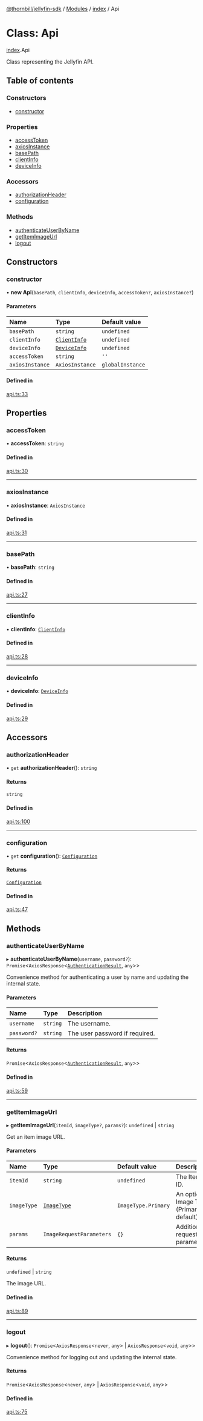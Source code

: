 [@thornbill/jellyfin-sdk](../README.md) / [Modules](../modules.md) / [index](../modules/index.md) / Api

# Class: Api

[index](../modules/index.md).Api

Class representing the Jellyfin API.

## Table of contents

### Constructors

- [constructor](index.Api.md#constructor)

### Properties

- [accessToken](index.Api.md#accesstoken)
- [axiosInstance](index.Api.md#axiosinstance)
- [basePath](index.Api.md#basepath)
- [clientInfo](index.Api.md#clientinfo)
- [deviceInfo](index.Api.md#deviceinfo)

### Accessors

- [authorizationHeader](index.Api.md#authorizationheader)
- [configuration](index.Api.md#configuration)

### Methods

- [authenticateUserByName](index.Api.md#authenticateuserbyname)
- [getItemImageUrl](index.Api.md#getitemimageurl)
- [logout](index.Api.md#logout)

## Constructors

### constructor

• **new Api**(`basePath`, `clientInfo`, `deviceInfo`, `accessToken?`, `axiosInstance?`)

#### Parameters

| Name | Type | Default value |
| :------ | :------ | :------ |
| `basePath` | `string` | `undefined` |
| `clientInfo` | [`ClientInfo`](../interfaces/index.ClientInfo.md) | `undefined` |
| `deviceInfo` | [`DeviceInfo`](../interfaces/index.DeviceInfo.md) | `undefined` |
| `accessToken` | `string` | `''` |
| `axiosInstance` | `AxiosInstance` | `globalInstance` |

#### Defined in

[api.ts:33](https://github.com/thornbill/jellyfin-sdk-typescript/blob/3ae780a/src/api.ts#L33)

## Properties

### accessToken

• **accessToken**: `string`

#### Defined in

[api.ts:30](https://github.com/thornbill/jellyfin-sdk-typescript/blob/3ae780a/src/api.ts#L30)

___

### axiosInstance

• **axiosInstance**: `AxiosInstance`

#### Defined in

[api.ts:31](https://github.com/thornbill/jellyfin-sdk-typescript/blob/3ae780a/src/api.ts#L31)

___

### basePath

• **basePath**: `string`

#### Defined in

[api.ts:27](https://github.com/thornbill/jellyfin-sdk-typescript/blob/3ae780a/src/api.ts#L27)

___

### clientInfo

• **clientInfo**: [`ClientInfo`](../interfaces/index.ClientInfo.md)

#### Defined in

[api.ts:28](https://github.com/thornbill/jellyfin-sdk-typescript/blob/3ae780a/src/api.ts#L28)

___

### deviceInfo

• **deviceInfo**: [`DeviceInfo`](../interfaces/index.DeviceInfo.md)

#### Defined in

[api.ts:29](https://github.com/thornbill/jellyfin-sdk-typescript/blob/3ae780a/src/api.ts#L29)

## Accessors

### authorizationHeader

• `get` **authorizationHeader**(): `string`

#### Returns

`string`

#### Defined in

[api.ts:100](https://github.com/thornbill/jellyfin-sdk-typescript/blob/3ae780a/src/api.ts#L100)

___

### configuration

• `get` **configuration**(): [`Configuration`](generated_client.Configuration.md)

#### Returns

[`Configuration`](generated_client.Configuration.md)

#### Defined in

[api.ts:47](https://github.com/thornbill/jellyfin-sdk-typescript/blob/3ae780a/src/api.ts#L47)

## Methods

### authenticateUserByName

▸ **authenticateUserByName**(`username`, `password?`): `Promise`<`AxiosResponse`<[`AuthenticationResult`](../interfaces/generated_client.AuthenticationResult.md), `any`\>\>

Convenience method for authenticating a user by name and updating the internal state.

#### Parameters

| Name | Type | Description |
| :------ | :------ | :------ |
| `username` | `string` | The username. |
| `password?` | `string` | The user password if required. |

#### Returns

`Promise`<`AxiosResponse`<[`AuthenticationResult`](../interfaces/generated_client.AuthenticationResult.md), `any`\>\>

#### Defined in

[api.ts:59](https://github.com/thornbill/jellyfin-sdk-typescript/blob/3ae780a/src/api.ts#L59)

___

### getItemImageUrl

▸ **getItemImageUrl**(`itemId`, `imageType?`, `params?`): `undefined` \| `string`

Get an item image URL.

#### Parameters

| Name | Type | Default value | Description |
| :------ | :------ | :------ | :------ |
| `itemId` | `string` | `undefined` | The Item ID. |
| `imageType` | [`ImageType`](../enums/generated_client.ImageType.md) | `ImageType.Primary` | An optional Image Type (Primary by default). |
| `params` | `ImageRequestParameters` | `{}` | Additional request parameters. |

#### Returns

`undefined` \| `string`

The image URL.

#### Defined in

[api.ts:89](https://github.com/thornbill/jellyfin-sdk-typescript/blob/3ae780a/src/api.ts#L89)

___

### logout

▸ **logout**(): `Promise`<`AxiosResponse`<`never`, `any`\> \| `AxiosResponse`<`void`, `any`\>\>

Convenience method for logging out and updating the internal state.

#### Returns

`Promise`<`AxiosResponse`<`never`, `any`\> \| `AxiosResponse`<`void`, `any`\>\>

#### Defined in

[api.ts:75](https://github.com/thornbill/jellyfin-sdk-typescript/blob/3ae780a/src/api.ts#L75)
